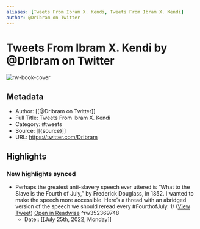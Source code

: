 ```yaml
---
aliases: [Tweets From Ibram X. Kendi, Tweets From Ibram X. Kendi]
author: @DrIbram on Twitter
---
```

# Tweets From Ibram X. Kendi by @DrIbram on Twitter

![rw-book-cover](https://pbs.twimg.com/profile_images/911210240187731969/gEonmNwX.jpg)

## Metadata
- Author: [[@DrIbram on Twitter]]
- Full Title: Tweets From Ibram X. Kendi
- Category: #tweets
- Source: [[{source}]]
- URL: https://twitter.com/DrIbram

## Highlights
### New highlights synced
- Perhaps the greatest anti-slavery speech ever uttered is “What to the Slave is the Fourth of July,” by Frederick Douglass, in 1852. I wanted to make the speech more accessible. Here’s a thread with an abridged version of the speech we should reread every #FourthofJuly. 1/ ([View Tweet](https://twitter.com/DrIbram/status/1279430071082721280)) [Open in Readwise](https://readwise.io/open/352369748) ^rw352369748
    - Date:: [[July 25th, 2022, Monday]]
